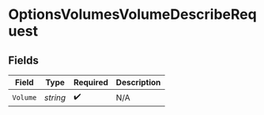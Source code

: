 # OptionsVolumesVolumeDescribeRequest


## Fields

| Field              | Type               | Required           | Description        |
| ------------------ | ------------------ | ------------------ | ------------------ |
| `Volume`           | *string*           | :heavy_check_mark: | N/A                |